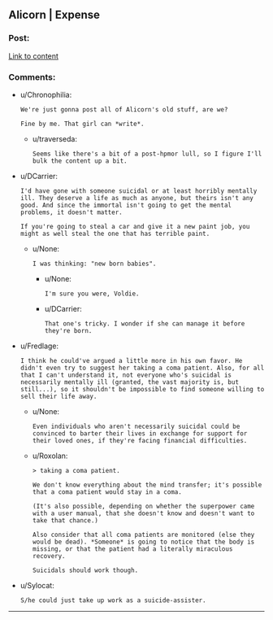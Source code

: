 ## Alicorn | Expense

### Post:

[Link to content](http://alicorn.elcenia.com/stories/expense.shtml)

### Comments:

- u/Chronophilia:
  ```
  We're just gonna post all of Alicorn's old stuff, are we?

  Fine by me. That girl can *write*.
  ```

  - u/traverseda:
    ```
    Seems like there's a bit of a post-hpmor lull, so I figure I'll bulk the content up a bit.
    ```

- u/DCarrier:
  ```
  I'd have gone with someone suicidal or at least horribly mentally ill. They deserve a life as much as anyone, but theirs isn't any good. And since the immortal isn't going to get the mental problems, it doesn't matter.

  If you're going to steal a car and give it a new paint job, you might as well steal the one that has terrible paint.
  ```

  - u/None:
    ```
    I was thinking: "new born babies".
    ```

    - u/None:
      ```
      I'm sure you were, Voldie.
      ```

    - u/DCarrier:
      ```
      That one's tricky. I wonder if she can manage it before they're born.
      ```

- u/Fredlage:
  ```
  I think he could've argued a little more in his own favor. He didn't even try to suggest her taking a coma patient. Also, for all that I can't understand it, not everyone who's suicidal is necessarily mentally ill (granted, the vast majority is, but still...), so it shouldn't be impossible to find someone willing to sell their life away.
  ```

  - u/None:
    ```
    Even individuals who aren't necessarily suicidal could be convinced to barter their lives in exchange for support for their loved ones, if they're facing financial difficulties.
    ```

  - u/Roxolan:
    ```
    > taking a coma patient.

    We don't know everything about the mind transfer; it's possible that a coma patient would stay in a coma.

    (It's also possible, depending on whether the superpower came with a user manual, that she doesn't know and doesn't want to take that chance.)

    Also consider that all coma patients are monitored (else they would be dead). *Someone* is going to notice that the body is missing, or that the patient had a literally miraculous recovery.

    Suicidals should work though.
    ```

- u/Sylocat:
  ```
  S/he could just take up work as a suicide-assister.
  ```

---

